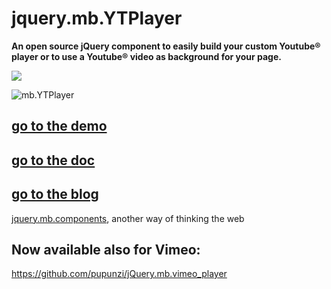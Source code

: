 # jquery.mb.YTPlayer

__An open source jQuery component to easily build your custom Youtube® player or to use a Youtube® video as background for your page.__

[![](https://data.jsdelivr.com/v1/package/npm/jquery.mb.ytplayer/badge)](https://www.jsdelivr.com/package/npm/jquery.mb.ytplayer)

![mb.YTPlayer](http://pupunzi.open-lab.com/wp-content/uploads/2010/06/DSC03762.jpg)

## [go to the demo](http://pupunzi.com/#mb.components/mb.YTPlayer/YTPlayer.html)
## [go to the doc](https://github.com/pupunzi/jquery.mb.YTPlayer/wiki)
## [go to the blog](http://pupunzi.open-lab.com/mb-jquery-components/jquery-mb-YTPlayer/)


[jquery.mb.components](http://pupunzi.com/), another way of thinking the web


## Now available also for **Vimeo**: 
https://github.com/pupunzi/jQuery.mb.vimeo_player
